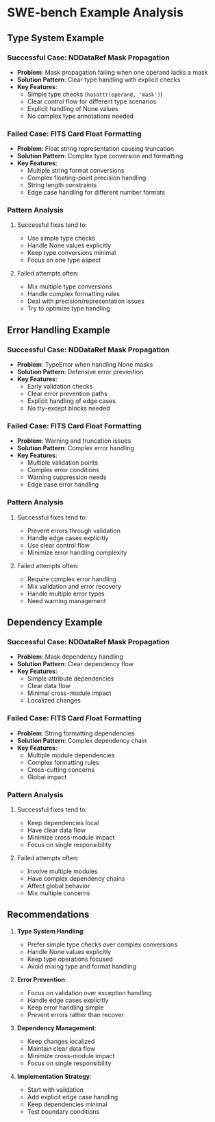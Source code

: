 # SWE-bench Example Analysis

## Type System Example

### Successful Case: NDDataRef Mask Propagation
- **Problem**: Mask propagation failing when one operand lacks a mask
- **Solution Pattern**: Clear type handling with explicit checks
- **Key Features**:
  - Simple type checks (`hasattr(operand, 'mask')`)
  - Clear control flow for different type scenarios
  - Explicit handling of None values
  - No complex type annotations needed

### Failed Case: FITS Card Float Formatting
- **Problem**: Float string representation causing truncation
- **Solution Pattern**: Complex type conversion and formatting
- **Key Features**:
  - Multiple string format conversions
  - Complex floating-point precision handling
  - String length constraints
  - Edge case handling for different number formats

### Pattern Analysis
1. Successful fixes tend to:
   - Use simple type checks
   - Handle None values explicitly
   - Keep type conversions minimal
   - Focus on one type aspect

2. Failed attempts often:
   - Mix multiple type conversions
   - Handle complex formatting rules
   - Deal with precision/representation issues
   - Try to optimize type handling

## Error Handling Example

### Successful Case: NDDataRef Mask Propagation
- **Problem**: TypeError when handling None masks
- **Solution Pattern**: Defensive error prevention
- **Key Features**:
  - Early validation checks
  - Clear error prevention paths
  - Explicit handling of edge cases
  - No try-except blocks needed

### Failed Case: FITS Card Float Formatting
- **Problem**: Warning and truncation issues
- **Solution Pattern**: Complex error handling
- **Key Features**:
  - Multiple validation points
  - Complex error conditions
  - Warning suppression needs
  - Edge case error handling

### Pattern Analysis
1. Successful fixes tend to:
   - Prevent errors through validation
   - Handle edge cases explicitly
   - Use clear control flow
   - Minimize error handling complexity

2. Failed attempts often:
   - Require complex error handling
   - Mix validation and error recovery
   - Handle multiple error types
   - Need warning management

## Dependency Example

### Successful Case: NDDataRef Mask Propagation
- **Problem**: Mask dependency handling
- **Solution Pattern**: Clear dependency flow
- **Key Features**:
  - Simple attribute dependencies
  - Clear data flow
  - Minimal cross-module impact
  - Localized changes

### Failed Case: FITS Card Float Formatting
- **Problem**: String formatting dependencies
- **Solution Pattern**: Complex dependency chain
- **Key Features**:
  - Multiple module dependencies
  - Complex formatting rules
  - Cross-cutting concerns
  - Global impact

### Pattern Analysis
1. Successful fixes tend to:
   - Keep dependencies local
   - Have clear data flow
   - Minimize cross-module impact
   - Focus on single responsibility

2. Failed attempts often:
   - Involve multiple modules
   - Have complex dependency chains
   - Affect global behavior
   - Mix multiple concerns

## Recommendations

1. **Type System Handling**:
   - Prefer simple type checks over complex conversions
   - Handle None values explicitly
   - Keep type operations focused
   - Avoid mixing type and format handling

2. **Error Prevention**:
   - Focus on validation over exception handling
   - Handle edge cases explicitly
   - Keep error handling simple
   - Prevent errors rather than recover

3. **Dependency Management**:
   - Keep changes localized
   - Maintain clear data flow
   - Minimize cross-module impact
   - Focus on single responsibility

4. **Implementation Strategy**:
   - Start with validation
   - Add explicit edge case handling
   - Keep dependencies minimal
   - Test boundary conditions